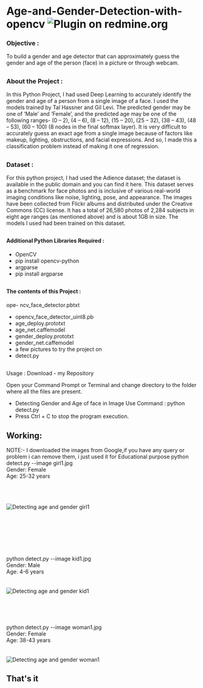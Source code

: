 # Age-and-Gender-Detection-with-opencv  <img alt="Plugin on redmine.org" src="https://img.shields.io/redmine/plugin/stars/redmine_xlsx_format_issue_exporter">

### Objective :
To build a gender and age detector that can approximately guess the gender and age of the person (face) in a picture or through webcam.
##

### About the Project :
In this Python Project, I had used Deep Learning to accurately identify the gender and age of a person from a single image of a face. I used the models trained by Tal Hassner and Gil Levi. The predicted gender may be one of ‘Male’ and ‘Female’, and the predicted age may be one of the following ranges- (0 – 2), (4 – 6), (8 – 12), (15 – 20), (25 – 32), (38 – 43), (48 – 53), (60 – 100) (8 nodes in the final softmax layer). It is very difficult to accurately guess an exact age from a single image because of factors like makeup, lighting, obstructions, and facial expressions. And so, I made this a classification problem instead of making it one of regression.

##

### Dataset :
For this python project, I had used the Adience dataset; the dataset is available in the public domain and you can find it here. This dataset serves as a benchmark for face photos and is inclusive of various real-world imaging conditions like noise, lighting, pose, and appearance. The images have been collected from Flickr albums and distributed under the Creative Commons (CC) license. It has a total of 26,580 photos of 2,284 subjects in eight age ranges (as mentioned above) and is about 1GB in size. The models I used had been trained on this dataset.

##

#### Additional Python Libraries Required :
- OpenCV
 - pip install opencv-python
- argparse
 - pip install argparse
 ##
#### The contents of this Project :
ope- ncv_face_detector.pbtxt
- opencv_face_detector_uint8.pb
- age_deploy.prototxt
- age_net.caffemodel
- gender_deploy.prototxt
- gender_net.caffemodel
- a few pictures to try the project on
- detect.py
##
Usage :
Download - my Repository

Open your Command Prompt or Terminal and change directory to the folder where all the files are present.
- Detecting Gender and Age of face in Image Use Command :
      python detect.py
- Press Ctrl + C to stop the program execution.
##
## Working:
NOTE:- I downloaded the images from Google,if you have any query or problem i can remove them, i just used it for Educational purpose
python detect.py --image girl1.jpg<br>
Gender: Female<br>
Age: 25-32 years<br>
<br><br>

##

![Detecting age and gender girl1](https://user-images.githubusercontent.com/75518471/142718398-4c7300fe-e673-49ab-90f1-fdccf876f825.png)
<br><br>
##
<br><br>
#
python detect.py --image kid1.jpg<br>
Gender: Male<br>
Age: 4-6 years<br>
<br><br>
![Detecting age and gender kid1](https://user-images.githubusercontent.com/75518471/142718408-f92df664-15bc-494c-9089-34ec0041d462.png)
 
 <br><br>
 ##
 
python detect.py --image woman1.jpg<br>
Gender: Female<br>
Age: 38-43 years<br>
<br><br>
![Detecting age and gender woman1](https://user-images.githubusercontent.com/75518471/142718410-a4f4d587-2602-495e-96e3-b6c1913cd414.png)

## That's it
